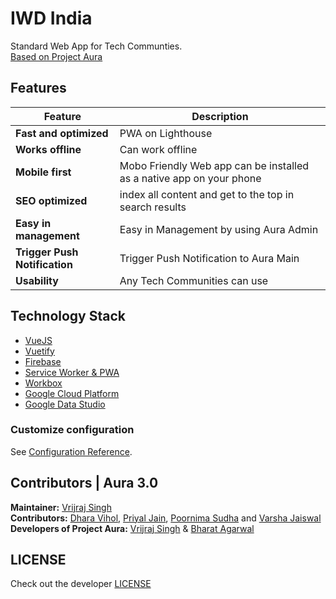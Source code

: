 # IWD India
Standard Web App for Tech Communties. <br>
[Based on Project Aura](https://github.com/gdg-x/aura) <br>


## Features
| Feature | Description |
|---|---|
| **Fast and optimized** | PWA on Lighthouse |
| **Works offline** | Can work offline |
| **Mobile first** | Mobo Friendly Web app can be installed as a native app on your phone |
| **SEO optimized** | index all content and get to the top in search results |
| **Easy in management** | Easy in Management by using Aura Admin |
| **Trigger Push Notification** | Trigger Push Notification to Aura Main |
| **Usability** | Any Tech Communities can use |

## Technology Stack

* [VueJS](https://vuejs.org/)
* [Vuetify](https://vuetifyjs.com/en/)
* [Firebase](https://firebase.google.com/)
* [Service Worker & PWA](https://www.npmjs.com/package/vue-pwa)
* [Workbox](https://developers.google.com/web/tools/workbox)
* [Google Cloud Platform](https://cloud.google.com/)
* [Google Data Studio](https://datastudio.google.com/u/0/)


### Customize configuration
See [Configuration Reference](https://cli.vuejs.org/config/).

## Contributors | Aura 3.0
<b>Maintainer:</b> [Vrijraj Singh](https://github.com/vrijraj) <br>
<b>Contributors:</b> [Dhara Vihol](https://github.com/Dhara159), [Priyal Jain](https://github.com/priyaljain919), [Poornima Sudha](https://github.com/poornimasudha) and [Varsha Jaiswal](https://github.com/Varsha-Jaiswal)<br>
<b>Developers of Project Aura:</b> [Vrijraj Singh](https://github.com/vrijraj) &  [Bharat Agarwal](https://github.com/bharatagsrwal) 


## LICENSE
Check out the developer [LICENSE](https://github.com/gdg-x/aura/blob/master/LICENSE)
